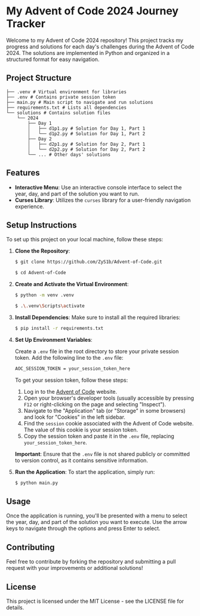 # My Advent of Code 2024 Journey Tracker

Welcome to my Advent of Code 2024 repository! This project tracks my progress and solutions for each day's challenges during the Advent of Code 2024. The solutions are implemented in Python and organized in a structured format for easy navigation.

## Project Structure
```shell 
├── .venv # Virtual environment for libraries 
├── .env # Contains private session token 
├── main.py # Main script to navigate and run solutions 
├── requirements.txt # Lists all dependencies 
└── solutions # Contains solution files 
    └── 2024 
        ├── Day 1 
        │   ├── d1p1.py # Solution for Day 1, Part 1 
        │   └── d1p2.py # Solution for Day 1, Part 2 
        ├── Day 2 
        │   ├── d2p1.py # Solution for Day 2, Part 1 
        │   └── d2p2.py # Solution for Day 2, Part 2 
        └── ... # Other days' solutions
```


## Features

- **Interactive Menu**: Use an interactive console interface to select the year, day, and part of the solution you want to run.
- **Curses Library**: Utilizes the `curses` library for a user-friendly navigation experience.

## Setup Instructions

To set up this project on your local machine, follow these steps:

1. **Clone the Repository**:

    ```bash
    $ git clone https://github.com/ZyS1b/Advent-of-Code.git

    $ cd Advent-of-Code
    ```

2. **Create and Activate the Virtual Environment**:
   
    ```bash
    $ python -m venv .venv
    
    $ .\.venv\Scripts\activate
    ```

3. **Install Dependencies**:
    Make sure to install all the required libraries:

    ```bash
    $ pip install -r requirements.txt
    ```

4. **Set Up Environment Variables**:

   Create a `.env` file in the root directory to store your private session token. Add the following line to the `.env` file:
    ```bash
    AOC_SESSION_TOKEN = your_session_token_here
    ```

    To get your session token, follow these steps:

    1. Log in to the [Advent of Code](https://adventofcode.com/) website.
    2. Open your browser's developer tools (usually accessible by pressing `F12` or right-clicking on the page and selecting "Inspect").
    3. Navigate to the "Application" tab (or "Storage" in some browsers) and look for "Cookies" in the left sidebar.
    4. Find the `session` cookie associated with the Advent of Code website. The value of this cookie is your session token.
    5. Copy the session token and paste it in the `.env` file, replacing `your_session_token_here`.

    **Important**: Ensure that the `.env` file is not shared publicly or committed to version control, as it contains sensitive information.

5. **Run the Application**:
    To start the application, simply run:
    
    ```bash
    $ python main.py
    ```

## Usage
Once the application is running, you'll be presented with a menu to select the year, day, and part of the solution you want to execute. Use the arrow keys to navigate through the options and press Enter to select.

## Contributing
Feel free to contribute by forking the repository and submitting a pull request with your improvements or additional solutions!

## License
This project is licensed under the MIT License - see the LICENSE file for details.